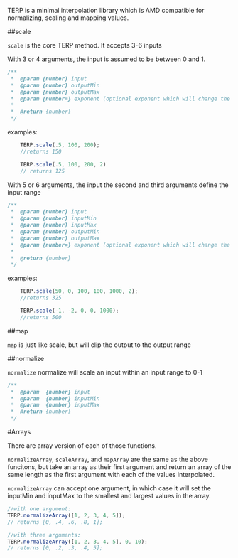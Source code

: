 TERP is a minimal interpolation library which is AMD compatible for normalizing, scaling and mapping values.

##scale

```scale``` is the core TERP method. It accepts 3-6 inputs
 
 With 3 or 4 arguments, the input is assumed to be between 0 and 1. 

```javascript
/**
 *  @param {number} input
 *  @param {number} outputMin	
 *	@param {number} outputMax
 *  @param {number=} exponent (optional exponent which will change the interpolation curve)
 * 
 *  @return {number} 
 */
```

examples: 
```javascript
	TERP.scale(.5, 100, 200); 
	//returns 150

	TERP.scale(.5, 100, 200, 2) 
	// returns 125
```

 With 5 or 6 arguments, the input the second and third arguments define the input range

```javascript
/**
 *  @param {number} input
 *	@param {number} inputMin
 *	@param {number} inputMax
 *  @param {number} outputMin	
 *	@param {number} outputMax
 *  @param {number=} exponent (optional exponent which will change the interpolation curve)
 * 
 *  @return {number} 
 */
```

examples: 
```javascript
	TERP.scale(50, 0, 100, 100, 1000, 2); 
	//returns 325

	TERP.scale(-1, -2, 0, 0, 1000); 
	//returns 500
```

##map

```map``` is just like scale, but will clip the output to the output range

##normalize

```normalize``` normalize will scale an input within an input range to 0-1

```javascript
/**
 *  @param  {number} input 
 *  @param  {number} inputMin 
 *  @param  {number} inputMax 
 *  @return {number} 
 */
```

#Arrays

There are array version of each of those functions. 

```normalizeArray```, ```scaleArray```, and ```mapArray``` are the same as the above funcitons, but take an array as their first argument and return an array of the same length as the first argument with each of the values interpolated. 

```normalizeArray``` can accept one argument, in which case it will set the inputMin and inputMax to the smallest and largest values in the array. 

```javascript
//with one argument:
TERP.normalizeArray([1, 2, 3, 4, 5]); 
// returns [0, .4, .6, .8, 1];

//with three arguments:
TERP.normalizeArray([1, 2, 3, 4, 5], 0, 10); 
// returns [0, .2, .3, .4, 5];


